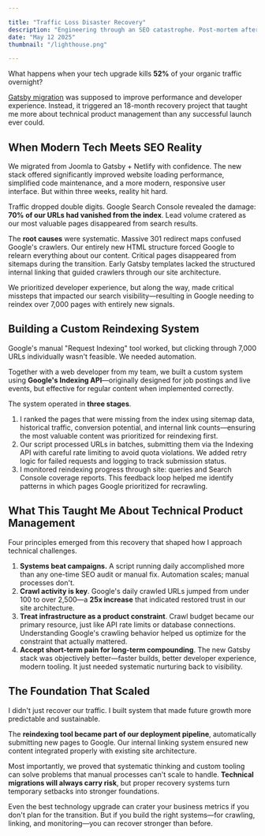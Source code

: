 ```yaml
--- 

title: "Traffic Loss Disaster Recovery"
description: "Engineering through an SEO catastrophe. Post-mortem after sudden organic collapse."
date: "May 12 2025"
thumbnail: "/lighthouse.png"

---
```


What happens when your tech upgrade kills **52%** of your organic traffic overnight?

[Gatsby migration](/projects/Site-Architecture-Overhaul) was supposed to improve performance and developer experience. Instead, it triggered an 18-month recovery project that taught me more about technical product management than any successful launch ever could.

## When Modern Tech Meets SEO Reality

We migrated from Joomla to Gatsby + Netlify with confidence. The new stack offered significantly improved website loading performance, simplified code maintenance, and a more modern, responsive user interface. But within three weeks, reality hit hard.

Traffic dropped double digits. Google Search Console revealed the damage: **70% of our URLs had vanished from the index**. Lead volume cratered as our most valuable pages disappeared from search results.

The **root causes** were systematic. Massive 301 redirect maps confused Google's crawlers. Our entirely new HTML structure forced Google to relearn everything about our content. Critical pages disappeared from sitemaps during the transition. Early Gatsby templates lacked the structured internal linking that guided crawlers through our site architecture.

We prioritized developer experience, but along the way, made critical missteps that impacted our search visibility—resulting in Google needing to reindex over 7,000 pages with entirely new signals.

## Building a Custom Reindexing System

Google's manual "Request Indexing" tool worked, but clicking through 7,000 URLs individually wasn't feasible. We needed automation.

Together with a web developer from my team, we built a custom system using **Google's Indexing API**—originally designed for job postings and live events, but effective for regular content when implemented correctly.

The system operated in **three stages**. 

1. I ranked the pages that were missing from the index using sitemap data, historical traffic, conversion potential, and internal link counts—ensuring the most valuable content was prioritized for reindexing first.
2. Our script processed URLs in batches, submitting them via the Indexing API with careful rate limiting to avoid quota violations. We added retry logic for failed requests and logging to track submission status.
3. I monitored reindexing progress through site: queries and Search Console coverage reports. This feedback loop helped me identify patterns in which pages Google prioritized for recrawling.


## What This Taught Me About Technical Product Management

Four principles emerged from this recovery that shaped how I approach technical challenges.

1. **Systems beat campaigns.** A script running daily accomplished more than any one-time SEO audit or manual fix. Automation scales; manual processes don't.
2. **Crawl activity is key**. Google's daily crawled URLs jumped from under 100 to over 2,500—a **25x increase** that indicated restored trust in our site architecture.
3. **Treat infrastructure as a product constraint**. Crawl budget became our primary resource, just like API rate limits or database connections. Understanding Google's crawling behavior helped us optimize for the constraint that actually mattered.
4. **Accept short-term pain for long-term compounding**. The new Gatsby stack was objectively better—faster builds, better developer experience, modern tooling. It just needed systematic nurturing back to visibility.

## The Foundation That Scaled

I didn't just recover our traffic. I built system that made future growth more predictable and sustainable.

The **reindexing tool became part of our deployment pipeline**, automatically submitting new pages to Google. Our internal linking system ensured new content integrated properly with existing site architecture. 

Most importantly, we proved that systematic thinking and custom tooling can solve problems that manual processes can't scale to handle. **Technical migrations will always carry risk**, but proper recovery systems turn temporary setbacks into stronger foundations.

Even the best technology upgrade can crater your business metrics if you don't plan for the transition. But if you build the right systems—for crawling, linking, and monitoring—you can recover stronger than before.